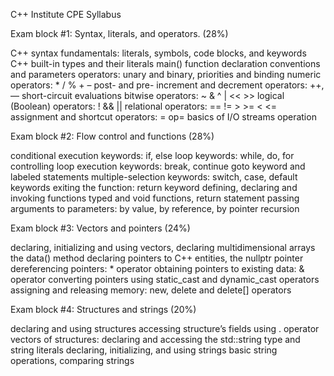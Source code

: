 C++ Institute CPE Syllabus


Exam block #1: Syntax, literals, and operators. (28%)

C++ syntax fundamentals: literals, symbols, code blocks, and keywords
C++ built-in types and their literals
main() function declaration conventions and parameters
operators: unary and binary, priorities and binding
numeric operators: * / % + –
post- and pre- increment and decrement operators: ++, —
short-circuit evaluations
bitwise operators: ~ & ^ | << >>
logical (Boolean) operators: ! && ||
relational operators: == != > >= < <=
assignment and shortcut operators: = op=
basics of I/O streams operation

Exam block #2: Flow control and functions (28%)

conditional execution keywords: if, else
loop keywords: while, do, for
controlling loop execution keywords: break, continue
goto keyword and labeled statements
multiple-selection keywords: switch, case, default keywords
exiting the function: return keyword
defining, declaring and invoking functions
typed and void functions, return statement
passing arguments to parameters: by value, by reference, by pointer
recursion

Exam block #3: Vectors and pointers (24%)

declaring, initializing and using vectors, declaring multidimensional arrays
the data() method
declaring pointers to C++ entities, the nullptr pointer
dereferencing pointers: * operator
obtaining pointers to existing data: & operator
converting pointers using static_cast and dynamic_cast operators
assigning and releasing memory: new, delete and delete[] operators

Exam block #4: Structures and strings (20%)

declaring and using structures
accessing structure’s fields using . operator
vectors of structures: declaring and accessing
the std::string type and string literals
declaring, initializing, and using strings
basic string operations, comparing strings
